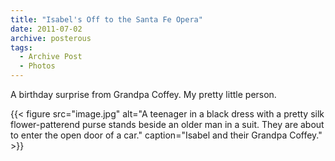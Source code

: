 ```yaml
---
title: "Isabel's Off to the Santa Fe Opera"
date: 2011-07-02
archive: posterous
tags: 
  - Archive Post
  - Photos
---
```


A birthday surprise from Grandpa Coffey. My pretty little person.

{{< figure 
	src="image.jpg" 
	alt="A teenager in a black dress with a pretty silk flower-patterend purse stands beside an older man in a suit. They are about to enter the open door of a car." 
	caption="Isabel and their Grandpa Coffey." >}}
